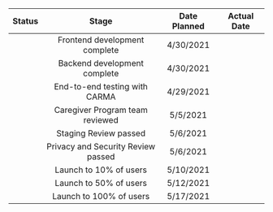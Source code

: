 | Status |                Stage               | Date Planned | Actual Date |
|:------:|:----------------------------------:|:------------:|:-----------:|
|        | Frontend development complete      | 4/30/2021    |             |
|        | Backend development complete       | 4/30/2021    |             |
|        | End-to-end testing with CARMA      | 4/29/2021    |             |
|        | Caregiver Program team reviewed    | 5/5/2021     |             |
|        | Staging Review passed              | 5/6/2021     |             |
|        | Privacy and Security Review passed | 5/6/2021     |             |
|        | Launch to 10% of users             | 5/10/2021    |             |
|        | Launch to 50% of users             | 5/12/2021    |             |
|        | Launch to 100% of users            | 5/17/2021    |             |
